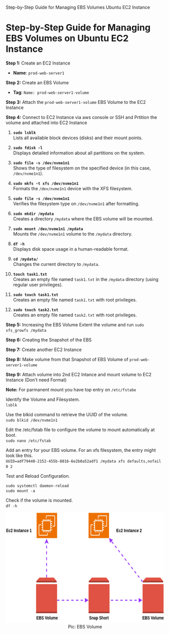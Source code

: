 Step-by-Step Guide for Managing EBS Volumes Ubuntu EC2 Instance

# Step-by-Step Guide for Managing EBS Volumes on Ubuntu EC2 Instance

**Step 1:** Create an EC2 Instance
- **Name**: `prod-web-server1`

**Step 2:** Create an EBS Volume
- **Tag**: `Name: prod-web-server1-volume`

**Step 3:** Attach the `prod-web-server1-volume` EBS Volume to the EC2 Instance

**Step 4:** Connect to EC2 Instance via aws console or SSH and Prtition the volume and attached into EC2 Instance
1. **`sudo lsblk`**  
   Lists all available block devices (disks) and their mount points.

2. **`sudo fdisk -l`**  
   Displays detailed information about all partitions on the system.

3. **`sudo file -s /dev/nvme1n1`**  
   Shows the type of filesystem on the specified device (in this case, `/dev/nvme1n1`).

4. **`sudo mkfs -t xfs /dev/nvme1n1`**  
   Formats the `/dev/nvme1n1` device with the XFS filesystem.

5. **`sudo file -s /dev/nvme1n1`**  
   Verifies the filesystem type on `/dev/nvme1n1` after formatting.

6. **`sudo mkdir /mydata`**  
   Creates a directory `/mydata` where the EBS volume will be mounted.

7. **`sudo mount /dev/nvme1n1 /mydata`**  
   Mounts the `/dev/nvme1n1` volume to the `/mydata` directory.

8. **`df -h`**  
   Displays disk space usage in a human-readable format.

9. **`cd /mydata/`**  
   Changes the current directory to `/mydata`.

10. **`touch task1.txt`**  
    Creates an empty file named `task1.txt` in the `/mydata` directory (using regular user privileges).

11. **`sudo touch task1.txt`**  
    Creates an empty file named `task1.txt` with root privileges.

12. **`sudo touch task2.txt`**  
    Creates an empty file named `task2.txt` with root privileges.


**Step 5:** Increasing the EBS Volume
   Extent the volume and run `sudo xfs_growfs /mydata`

**Step 6:** Creating the Snapshot of the EBS 

**Step 7:** Create another EC2 Instance

**Step 8:** Make volume from that Snapshot of EBS Volume of `prod-web-server1-volume`

**Step 9:** Attach volume into 2nd EC2 Intance and mount volume to EC2 Instance (Don't need Format)

**Note:** For parmanent mount you have top entry on `/etc/fstabe`

Identify the Volume and Filesystem.\
`lsblk`

Use the blkid command to retrieve the UUID of the volume.\
`sudo blkid /dev/nvme1n1`

Edit the /etc/fstab file to configure the volume to mount automatically at boot.\
`sudo nano /etc/fstab`

Add an entry for your EBS volume. For an xfs filesystem, the entry might look like this.\
`UUID=adf79440-2152-455b-8016-6e2b0a52adf1 /mydata xfs defaults,nofail 0 2`

Test and Reload Configuration.
```
sudo systemctl daemon-reload
sudo mount -a
```

Check if the volume is mounted.\
`df -h`




<p align="center">
  <img src="./ref-image/aws-ebs-volume.png" alt="EBS Volume" title="EBS Volume" height="350" width="800"/>
  <br/>
  Pic: EBS Volume
</p>